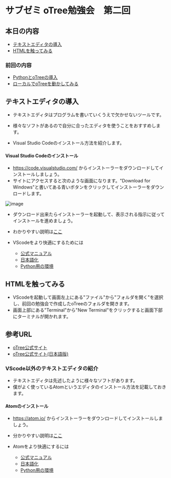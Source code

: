 # サブゼミ oTree勉強会　第二回

## 本日の内容

- [テキストエディタの導入](#テキストエディタの導入)
- [HTMLを触ってみる](#HTMLを触ってみる)

### 前回の内容
- [PythonとoTreeの導入](#pythonとotreeの導入)
- [ローカルでoTreeを動かしてみる](#ローカルでotreeを動かしてみる)


## テキストエディタの導入

- テキストエディタはプログラムを書いていくうえで欠かせないツールです。
- 様々なソフトがあるので自分に合ったエディタを使うことをおすすめします。

- Visual Studio Codeのインストール方法を紹介します。

#### Visual Studio Codeのインストール
- https://code.visualstudio.com/ からインストーラーをダウンロードしてインストールしましょう。
- サイトにアクセスすると次のような画面になります。"Download for Windows"と書いてある青いボタンをクリックしてインストーラーをダウンロードします。

![image](https://user-images.githubusercontent.com/48300561/169306755-388bc303-4e95-4da6-9453-6c19f455d08e.png)

- ダウンロード出来たらインストーラーを起動して、表示される指示に従ってインストールを進めましょう。


- わかりやすい説明は[ここ](https://qiita.com/MtBigYashi/items/a840865a6908de044724)

- VScodeをより快適にするためには
  - [公式マニュアル](https://code.visualstudio.com/docs)
  - [日本語化](https://www.python.jp/python_vscode/windows/setup/install_vscode.html#%E3%83%A1%E3%83%8B%E3%83%A5%E3%83%BC%E3%81%AA%E3%81%A9%E3%81%AE%E6%97%A5%E6%9C%AC%E8%AA%9E%E5%8C%96)
  - [Python用の環境](https://www.python.jp/python_vscode/windows/setup/install_vscode.html#Python%E9%96%8B%E7%99%BA%E7%92%B0%E5%A2%83%E3%82%92%E3%82%A4%E3%83%B3%E3%82%B9%E3%83%88%E3%83%BC%E3%83%AB)

## HTMLを触ってみる

- VScodeを起動して画面左上にある"ファイル"から"フォルダを開く"を選択し、前回の勉強会で作成したoTreeのフォルダを開きます。
- 画面上部にある"Terminal"から"New Terminal"をクリックすると画面下部にターミナルが開かれます。




## 参考URL
- [oTree公式サイト](https://otree.readthedocs.io/en/latest/)
- [oTree公式サイト(日本語版)](https://otree.readthedocs.io/ja/latest/index.html)


### VScode以外のテキストエディタの紹介
- テキストエディタは先述したように様々なソフトがあります。
- 僕がよく使っているAtomというエディタのインストール方法を記載しておきます。

#### Atomのインストール
- https://atom.io/ からインストーラーをダウンロードしてインストールしましょう。
- 分かりやすい説明は[ここ](https://qiita.com/yasushi-jp/items/bb92b4fa846f3b3e2733)

- Atomをより快適にするには
  - [公式マニュアル](https://flight-manual.atom.io/)
  - [日本語化](https://qiita.com/biz-nakashima001/items/1419cc86e3b62fa2eb53#:~:text=%E3%80%8COpen%20Installer%E3%80%8D%E3%82%92%E3%82%AF%E3%83%AA%E3%83%83%E3%82%AF%E3%80%82,%E3%81%A6%E3%81%84%E3%82%8B%E3%81%93%E3%81%A8%E3%82%92%E7%A2%BA%E8%AA%8D%E3%80%82)
  - [Python用の環境](https://qiita.com/suecharo/items/dbc525dd5f39bdb8403c)
